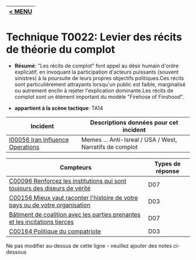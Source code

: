 |[< MENU](../../README.md)|
|---|
# Technique T0022: Levier des récits de théorie du complot

* **Résumé**: "Les récits de complot" font appel au désir humain d'ordre explicatif, en invoquant la participation d'acteurs puissants (souvent sinistres) à la poursuite de leurs propres objectifs politiques.Ces récits sont particulièrement attrayants lorsqu'un public est faible, marginalisé ou autrement enclin à rejeter l'explication dominante.Les récits de complot sont un élément important du modèle "Firehose of Finshood".

* **appartient à la scène tactique**: TA14


|Incident |Descriptions données pour cet incident |
|-------- |-------------------- |
|[I00056 Iran Influence Operations](../../generated_pages/incidents/I00056.md) |Memes ... Anti-Isreal / USA / West, Narratifs de complot |



|Compteurs |Types de réponse |
|-------- |-------------- |
|[C00096 Renforcez les institutions qui sont toujours des diseurs de vérité](../../generated_pages/counters/C00096.md) |D07 ||[C00119 Engagez la charge utile et la démystification.](../../generated_pages/counters/C00119.md) |D07 |
|[C00156 Mieux vaut raconter l'histoire de votre pays ou de votre organisation](../../generated_pages/counters/C00156.md) |D03 |
|[Bâtiment de coalition avec les parties prenantes et les incitations tierces](../../generated_pages/counters/C00161.md) |D07 |
|[C00164 Politique du compatriote](../../generated_pages/counters/C00164.md) |D03 |


Ne pas modifier au-dessus de cette ligne - veuillez ajouter des notes ci-dessous